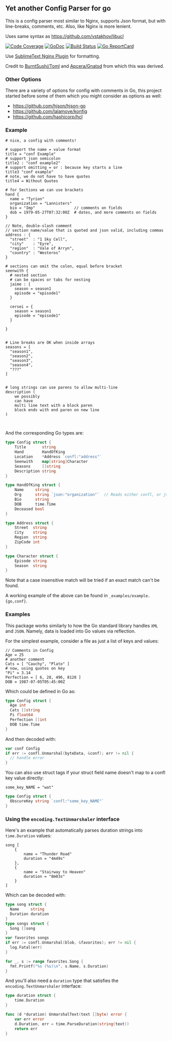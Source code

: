 ## Yet another Config Parser for go

This is a config parser most similar to Nginx, supports
Json format, but with line-breaks, comments, etc.   Also, like
Nginx is more lenient.

Uses same syntax as https://github.com/vstakhov/libucl

[![Code Coverage](https://codecov.io/gh/lytics/confl/branch/master/graph/badge.svg)](https://codecov.io/gh/lytics/confl)
[![GoDoc](https://godoc.org/github.com/lytics/confl?status.svg)](http://godoc.org/github.com/lytics/confl)
[![Build Status](https://travis-ci.org/lytics/confl.svg?branch=master)](https://travis-ci.org/lytics/confl)
[![Go ReportCard](https://goreportcard.com/badge/lytics/confl)](https://goreportcard.com/report/lytics/confl)



Use [SublimeText Nginx Plugin](https://github.com/brandonwamboldt/sublime-nginx) for formatting.

Credit to [BurntSushi/Toml](https://github.com/BurntSushi/toml) and [Apcera/Gnatsd](https://github.com/apcera/gnatsd/tree/master/conf) from which 
this was derived.

### Other Options
There are a variety of options for config with comments in Go, this project started before some of them which you might consider as options as well:
* https://github.com/hjson/hjson-go
* https://github.com/lalamove/konfig 
* https://github.com/hashicorp/hcl

### Example

```
# nice, a config with comments!

# support the name = value format
title = "conf Example"
# support json semicolon
title2 : "conf example2"
# support omitting = or : because key starts a line
title3 "conf example"
# note, we do not have to have quotes
title4 = Without Quotes

# for Sections we can use brackets
hand {
  name = "Tyrion"
  organization = "Lannisters"
  bio = "Imp"                 // comments on fields
  dob = 1979-05-27T07:32:00Z  # dates, and more comments on fields
}

// Note, double-slash comment
// section name/value that is quoted and json valid, including commas
address : {
  "street"  : "1 Sky Cell",
  "city"    : "Eyre",
  "region"  : "Vale of Arryn",
  "country" : "Westeros"
}

# sections can omit the colon, equal before bracket 
seenwith {
  # nested section
  # can be spaces or tabs for nesting
  jaime : {
    season = season1
    episode = "episode1"
  }

  cersei = {
    season = season1
    episode = "episode1"
  }

}


# Line breaks are OK when inside arrays
seasons = [
  "season1",
  "season2",
  "season3",
  "season4",
  "???"
]


# long strings can use parens to allow multi-line
description (
    we possibly
    can have
    multi line text with a block paren
    block ends with end paren on new line
)



```

And the corresponding Go types are:

```go
type Config struct {
	Title       string
	Hand        HandOfKing
	Location    *Address `confl:"address"`
	Seenwith    map[string]Character
	Seasons     []string
	Description string
}

type HandOfKing struct {
	Name     string
	Org      string `json:"organization"`  // Reads either confl, or json attributes
	Bio      string
	DOB      time.Time
	Deceased bool
}

type Address struct {
	Street  string
	City    string
	Region  string
	ZipCode int
}

type Character struct {
	Episode string
	Season  string
}
```

Note that a case insensitive match will be tried if an exact match can't be
found.

A working example of the above can be found in `_examples/example.{go,conf}`.



### Examples

This package works similarly to how the Go standard library handles `XML`
and `JSON`. Namely, data is loaded into Go values via reflection.

For the simplest example, consider a file as just a list of keys
and values:

```
// Comments in Config
Age = 25
# another comment
Cats = [ "Cauchy", "Plato" ]
# now, using quotes on key
"Pi" = 3.14
Perfection = [ 6, 28, 496, 8128 ]
DOB = 1987-07-05T05:45:00Z
```

Which could be defined in Go as:

```go
type Config struct {
  Age int
  Cats []string
  Pi float64
  Perfection []int
  DOB time.Time 
}
```

And then decoded with:

```go
var conf Config
if err := confl.Unmarshal(byteData, &conf); err != nil {
  // handle error
}
```

You can also use struct tags if your struct field name doesn't map to a confl
key value directly:

```
some_key_NAME = "wat"
```

```go
type Config struct {
  ObscureKey string `confl:"some_key_NAME"`
}
```

### Using the `encoding.TextUnmarshaler` interface

Here's an example that automatically parses duration strings into 
`time.Duration` values:

```
song [
	{
		name = "Thunder Road"
		duration = "4m49s"
	},
	{
		name = "Stairway to Heaven"
		duration = "8m03s"
	}
]
```

Which can be decoded with:

```go
type song struct {
  Name     string
  Duration duration
}
type songs struct {
  Song []song
}
var favorites songs
if err := confl.Unmarshal(blob, &favorites); err != nil {
  log.Fatal(err)
}

for _, s := range favorites.Song {
  fmt.Printf("%s (%s)\n", s.Name, s.Duration)
}
```

And you'll also need a `duration` type that satisfies the 
`encoding.TextUnmarshaler` interface:

```go
type duration struct {
	time.Duration
}

func (d *duration) UnmarshalText(text []byte) error {
	var err error
	d.Duration, err = time.ParseDuration(string(text))
	return err
}
```

